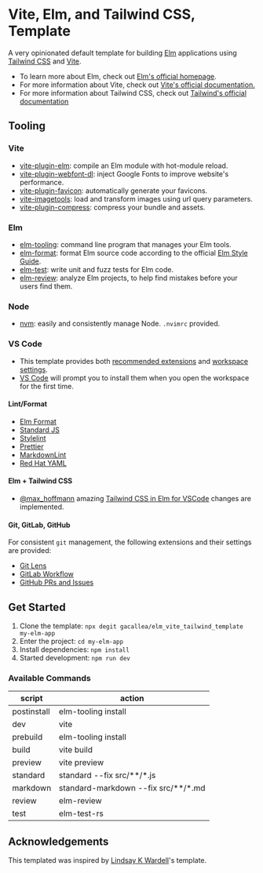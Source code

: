 # Vite, Elm, and Tailwind CSS, Template

A very opinionated default template for building [Elm](https://elm-lang.org/) applications using [Tailwind CSS](https://tailwindcss.com/) and [Vite](https://vitejs.dev/).

- To learn more about Elm, check out [Elm's official homepage](https://elm-lang.org/).
- For more information about Vite, check out [Vite's official documentation.](https://vitejs.dev/)
- For more information about Tailwind CSS, check out [Tailwind's official documentation](https://tailwindcss.com/docs/installation)

## Tooling

### Vite

- [vite-plugin-elm](https://github.com/hmsk/vite-plugin-elm): compile an Elm module with hot-module reload.
- [vite-plugin-webfont-dl](https://github.com/feat-agency/vite-plugin-webfont-dl): inject Google Fonts to improve website's performance.
- [vite-plugin-favicon](https://github.com/josh-hemphill/vite-plugin-favicon): automatically generate your favicons.
- [vite-imagetools](https://github.com/JonasKruckenberg/imagetools): load and transform images using url query parameters.
- [vite-plugin-compress](https://github.com/alloc/vite-plugin-compress): compress your bundle and assets.

### Elm

- [elm-tooling](https://elm-tooling.github.io/elm-tooling-cli/): command line program that manages your Elm tools.
- [elm-format](https://github.com/avh4/elm-format): format Elm source code according to the official [Elm Style Guide](https://elm-lang.org/docs/style-guide).
- [elm-test](https://package.elm-lang.org/packages/elm-explorations/test/latest/): write unit and fuzz tests for Elm code.
- [elm-review](https://package.elm-lang.org/packages/jfmengels/elm-review/latest/): analyze Elm projects, to help find mistakes before your users find them.

### Node

- [nvm](https://github.com/nvm-sh/nvm): easily and consistently manage Node. ```.nvimrc``` provided.

### VS Code

- This template provides both [recommended extensions](https://code.visualstudio.com/docs/editor/extension-marketplace#_recommended-extensions) and [workspace settings](https://code.visualstudio.com/docs/getstarted/settings#_workspace-settings).
- [VS Code](https://code.visualstudio.com/) will prompt you to install them when you open the workspace for the first time.

#### Lint/Format

- [Elm Format](https://github.com/avh4/elm-format)
- [Standard JS](https://standardjs.com/)
- [Stylelint](https://stylelint.io/)
- [Prettier](https://prettier.io/)
- [MarkdownLint](https://github.com/DavidAnson/markdownlint)
- [Red Hat YAML](https://github.com/redhat-developer/vscode-yaml)

#### Elm + Tailwind CSS

- [@max_hoffmann](https://twitter.com/max_hoffmann) amazing [Tailwind CSS in Elm for VSCode](https://max.hn/thoughts/using-tailwind-css-in-elm-and-vscode) changes are implemented.

#### Git, GitLab, GitHub

For consistent ```git``` management, the following extensions and their settings are provided:

- [Git Lens](https://marketplace.visualstudio.com/items?itemName=eamodio.gitlens)
- [GitLab Workflow](https://marketplace.visualstudio.com/items?itemName=GitLab.gitlab-workflow)
- [GitHub PRs and Issues](https://marketplace.visualstudio.com/items?itemName=GitHub.vscode-pull-request-github)

## Get Started

1. Clone the template: ```npx degit gacallea/elm_vite_tailwind_template my-elm-app```
2. Enter the project: ```cd my-elm-app```
3. Install dependencies: ```npm install```
4. Started development: ```npm run dev```

### Available Commands

| script      | action                              |
| ----------- | ----------------------------------- |
| postinstall | elm-tooling install                 |
| dev         | vite                                |
| prebuild    | elm-tooling install                 |
| build       | vite build                          |
| preview     | vite preview                        |
| standard    | standard --fix src/**/*.js          |
| markdown    | standard-markdown --fix src/**/*.md |
| review      | elm-review                          |
| test        | elm-test-rs                         |

## Acknowledgements

This templated was inspired by [Lindsay K Wardell](https://github.com/lindsaykwardell/vite-elm-template)'s template.
